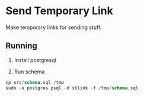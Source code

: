 # Send Temporary Link

Make temporary links for sending stuff.

## Running

1. Install postgresql

2. Run schema

```sql
cp src/schema.sql /tmp
sudo -u postgres psql -d stlink -f /tmp/schema.sql
```
